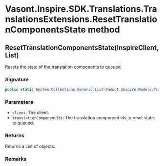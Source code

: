 # Vasont.Inspire.SDK.Translations.TranslationsExtensions.ResetTranslationComponentsState method
## ResetTranslationComponentsState(InspireClient, List<long>)
Resets the state of the translation components to queued.

### Signature
```csharp
public static System.Collections.Generic.List<Vasont.Inspire.Models.Translations.MinimalTranslationJobComponentModel> ResetTranslationComponentsState(InspireClient client, List<long> translationComponentIds)
```
### Parameters
- `client`: The client.
- `translationComponentIds`: The translation component ids to reset state to queued.

### Returns
Returns a List of  objects.
### Remarks

